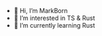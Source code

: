 - 👋 Hi, I’m MarkBorn
- 👀 I’m interested in TS & Rust
- 🌱 I’m currently learning Rust

<!---
SakuraGranger/SakuraGranger is a ✨ special ✨ repository because its `README.md` (this file) appears on your GitHub profile.
You can click the Preview link to take a look at your changes.
--->
